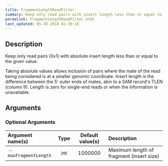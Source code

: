 ```yaml
---
title: FragmentLengthReadFilter
summary: Keep only read pairs with insert length less than or equal to the given value
permalink: FragmentLengthReadFilter.html
last_updated: 05-39-2018 02:39:16
---
```



## Description

Keep only read pairs (0x1) with absolute insert length less than or equal to the given value.

 <p>Taking absolute values allows inclusion of pairs where the mate of the read being considered is at a smaller genomic coordinate.
 Insert length is the difference between the 5' outer ends of mates, akin to a SAM record's TLEN (column 9).
 Length is zero for single-end reads or when the information is unavailable.

## Arguments

### Optional Arguments

| Argument name(s) | Type | Default value(s) | Description |
| :--------------- | :--: | :--------------: | :------ |
| `--maxFragmentLength` | int | 1000000 | Maximum length of fragment (insert size) |


